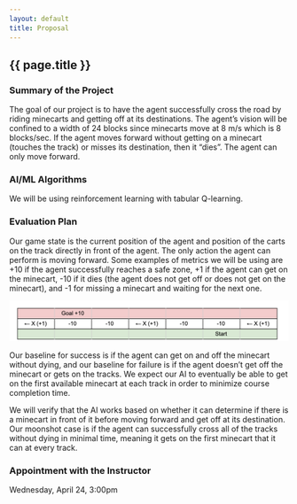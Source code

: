 ```yaml
---
layout: default
title: Proposal
---
```



## {{ page.title }}

### Summary of the Project 
The goal of our project is to have the agent successfully cross the road by riding minecarts and getting off at its destinations. The agent’s vision will be confined to a width of 24 blocks since minecarts move at 8 m/s which is 8 blocks/sec.  If the agent moves forward without getting on a minecart (touches the track) or misses its destination, then it “dies”. The agent can only move forward. 

### AI/ML Algorithms
We will be using reinforcement learning with tabular Q-learning. 

### Evaluation Plan
Our game state is the current position of the agent and position of the carts on the track directly in front of the agent. The only action the agent can perform is moving forward. Some examples of metrics we will be using are +10 if the agent successfully reaches a safe zone, +1 if the agent can get on the minecart, -10 if it dies (the agent does not get off or does not get on the minecart), and -1 for missing a minecart and waiting for the next one. 

![useful image](img/sample_evaluation_table.png)

Our baseline for success is if the agent can get on and off the minecart without dying, and our baseline for failure is if the agent doesn’t get off the minecart or gets on the tracks. We expect our AI to eventually be able to get on the first available minecart at each track in order to minimize course completion time.

We will verify that the AI works based on whether it can determine if there is a minecart in front of it before moving forward and get off at its destination. Our moonshot case is if the agent can successfully cross all of the tracks without dying in minimal time, meaning it gets on the first minecart that it can at every track.


### Appointment with the Instructor 
Wednesday, April 24, 3:00pm
